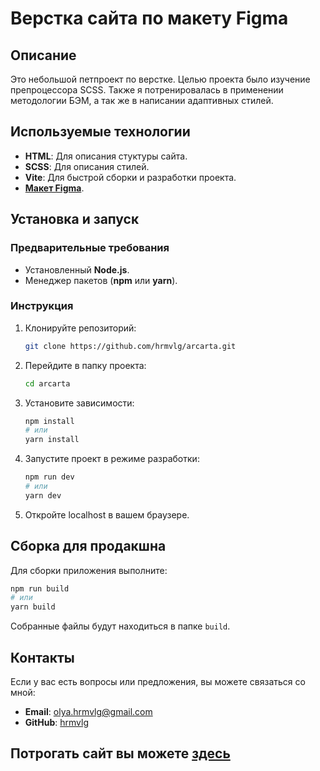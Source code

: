 # Верстка сайта по макету Figma

## Описание

Это небольшой петпроект по верстке. Целью проекта было изучение препроцессора SCSS. Также я потренировалась в применении методологии БЭМ, а так же в написании адаптивных стилей.

## Используемые технологии

- **HTML**: Для описания стуктуры сайта.
- **SCSS**: Для описания стилей.
- **Vite**: Для быстрой сборки и разработки проекта.
- [**Макет Figma**](https://www.figma.com/design/rWv6zKxyYw0bYJJcRhFdMS/Acarta?node-id=0-1&p=f&t=7ldpuUW5wPuw20Py-0&fuid=1041834408842032230).

## Установка и запуск

### Предварительные требования

- Установленный **Node.js**.
- Менеджер пакетов (**npm** или **yarn**).

### Инструкция

1. Клонируйте репозиторий:
   ```bash
   git clone https://github.com/hrmvlg/arcarta.git
   ```
2. Перейдите в папку проекта:
   ```bash
   cd arcarta
   ```
3. Установите зависимости:
   ```bash
   npm install
   # или
   yarn install
   ```
4. Запустите проект в режиме разработки:
   ```bash
   npm run dev
   # или
   yarn dev
   ```

5. Откройте localhost в вашем браузере.

## Сборка для продакшна

Для сборки приложения выполните:
```bash
npm run build
# или
yarn build
```

Собранные файлы будут находиться в папке `build`.

## Контакты

Если у вас есть вопросы или предложения, вы можете связаться со мной:

- **Email**: olya.hrmvlg@gmail.com
- **GitHub**: [hrmvlg](https://github.com/hrmvlg)


## **Потрогать сайт вы можете [здесь](https://hrmvlg.github.io/arcarta/)**
